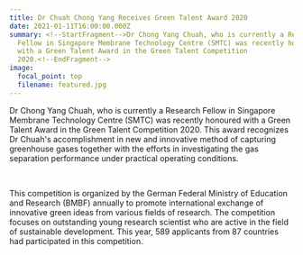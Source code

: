 ```yaml
---
title: Dr Chuah Chong Yang Receives Green Talent Award 2020
date: 2021-01-11T16:00:00.000Z
summary: <!--StartFragment-->Dr Chong Yang Chuah, who is currently a Research
  Fellow in Singapore Membrane Technology Centre (SMTC) was recently honoured
  with a Green Talent Award in the Green Talent Competition
  2020.<!--EndFragment-->
image:
  focal_point: top
  filename: featured.jpg
---
```

<!--StartFragment-->

Dr Chong Yang Chuah, who is currently a Research Fellow in Singapore Membrane Technology Centre (SMTC) was recently honoured with a Green Talent Award in the Green Talent Competition 2020. This award recognizes Dr Chuah's accomplishment in new and innovative method of capturing greenhouse gases together with the efforts in investigating the gas separation performance under practical operating conditions.

 

This competition is organized by the German Federal Ministry of Education and Research (BMBF) annually to promote international exchange of innovative green ideas from various fields of research. The competition focuses on outstanding young research scientist who are active in the field of sustainable development. This year, 589 applicants from 87 countries had participated in this competition.

<!--EndFragment-->